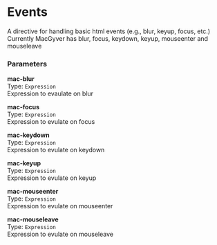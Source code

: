 
Events
===
A directive for handling basic html events (e.g., blur, keyup, focus, etc.)  
Currently MacGyver has blur, focus, keydown, keyup, mouseenter and mouseleave  
  
### Parameters
**mac-blur**  
Type: `Expression`  
Expression to evaulate on blur  
  
**mac-focus**  
Type: `Expression`  
Expression to evulate on focus  
  
**mac-keydown**  
Type: `Expression`  
Expression to evulate on keydown  
  
**mac-keyup**  
Type: `Expression`  
Expression to evulate on keyup  
  
**mac-mouseenter**  
Type: `Expression`  
Expression to evulate on mouseenter  
  
**mac-mouseleave**  
Type: `Expression`  
Expression to evulate on mouseleave  
  

